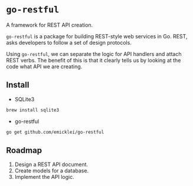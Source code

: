# `go-restful`

A framework for REST API creation.

`go-restful` is a package for building REST-style web services in Go. 
REST, asks developers to follow a set of design protocols.

Using `go-restful`, we can separate the logic for API handlers and attach REST verbs. 
The benefit of this is that it clearly tells us by looking at the code what API we are creating.

## Install

* SQLite3
```bash
brew install sqlite3
```

* go-restful
```bash
go get github.com/emicklei/go-restful
```

## Roadmap

1. Design a REST API document.
2. Create models for a database.
3. Implement the API logic.

